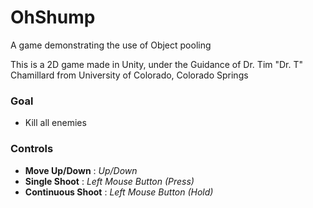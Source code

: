 # OhShump
A game demonstrating the use of Object pooling

This is a 2D game made in Unity, under the Guidance of Dr. Tim "Dr. T" Chamillard from University of Colorado, Colorado Springs

### Goal

  - Kill all enemies

### Controls

  - **Move Up/Down** : *Up/Down*
  - **Single Shoot** : *Left Mouse Button (Press)*  
  - **Continuous Shoot** : *Left Mouse Button (Hold)*
